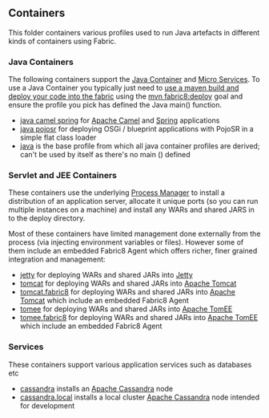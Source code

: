 ## Containers

This folder containers various profiles used to run Java artefacts in different kinds of containers using Fabric.

### Java Containers

The following containers support the [Java Container](http://fabric8.io/gitbook/javaContainer_md) and [Micro Services](http://fabric8.io/#/site/book/doc/index.md?chapter=microServices_md). To use a Java Container you typically just need to [use a maven build and deploy your code into the fabric](http://fabric8.io/#/site/book/doc/index.md?chapter=developer_md) using the [mvn fabric8:deploy](http://fabric8.io/#/site/book/doc/index.md?chapter=mavenPlugin.html) goal and ensure the profile you pick has defined the Java main() function.

* [java camel spring](/fabric/profiles/containers/java.camel.spring) for [Apache Camel](http://camel.apache.org/) and [Spring](http://spring.io/) applications
* [java pojosr](/fabric/profiles/containers/java.pojosr) for deploying OSGi / blueprint applications with PojoSR in a simple flat class loader
* [java](/fabric/profiles/containers/java) is the base profile from which all java container profiles are derived; can't be used by itself as there's no main () defined

### Servlet and JEE Containers

These containers use the underlying [Process Manager](http://fabric8.io/gitbook/processManager.html) to install a distribution of an application server, allocate it unique ports (so you can run multiple instances on a machine) and install any WARs and shared JARS in to the deploy directory.

Most of these containers have limited management done externally from the process (via injecting environment variables or files). However some of them include an embedded Fabric8 Agent which offers richer, finer grained integration and management:

* [jetty](/fabric/profiles/containers/jetty) for deploying WARs and shared JARs into [Jetty](http://eclipse.org/jetty/)
* [tomcat](/fabric/profiles/containers/tomcat) for deploying WARs and shared JARs into [Apache Tomcat](http://tomcat.apache.org/)
* [tomcat.fabric8](/fabric/profiles/containers/tomcat.fabric8) for deploying WARs and shared JARs into [Apache Tomcat](http://tomcat.apache.org/) which include an embedded Fabric8 Agent
* [tomee](/fabric/profiles/containers/tomee) for deploying WARs and shared JARs into [Apache TomEE](http://tomee.apache.org/)
* [tomee.fabric8](/fabric/profiles/containers/tomee.fabric8) for deploying WARs and shared JARs into [Apache TomEE](http://tomee.apache.org/) which include an embedded Fabric8 Agent

### Services

These containers support various application services such as databases etc

* [cassandra](/fabric/profiles/containers/services/cassandra) installs an [Apache Cassandra](http://cassandra.apache.org/) node
* [cassandra.local](/fabric/profiles/containers/services/cassandra.local) installs a local cluster [Apache Cassandra](http://cassandra.apache.org/) node intended for development

